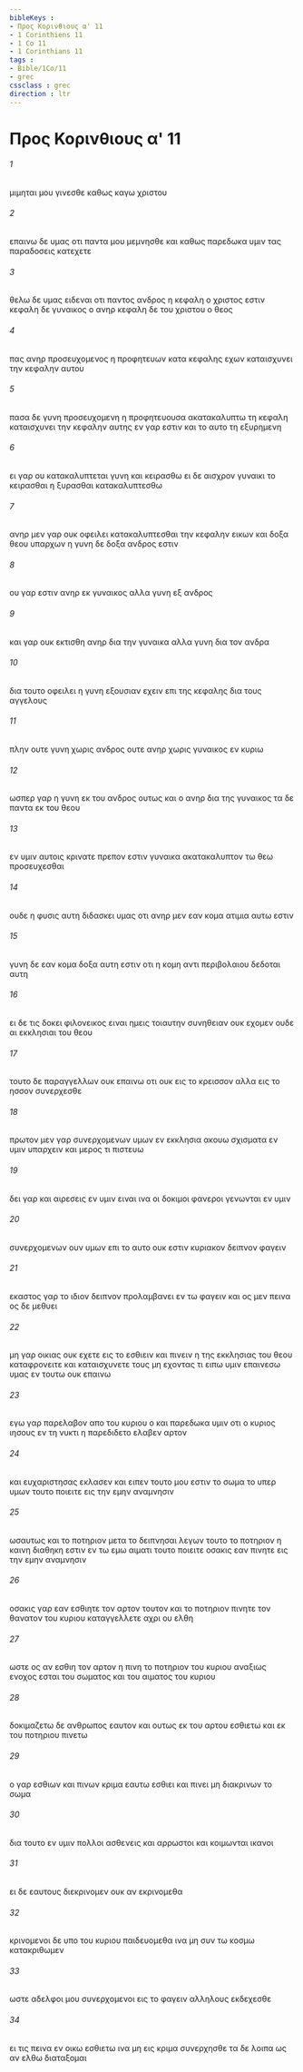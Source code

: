 ```yaml
---
bibleKeys : 
- Προς Κορινθιους α' 11
- 1 Corinthiens 11
- 1 Co 11
- 1 Corinthians 11
tags : 
- Bible/1Co/11
- grec
cssclass : grec
direction : ltr
---
```


# Προς Κορινθιους α' 11

###### 1
μιμηται μου γινεσθε καθως καγω χριστου
###### 2
επαινω δε υμας οτι παντα μου μεμνησθε και καθως παρεδωκα υμιν τας παραδοσεις κατεχετε
###### 3
θελω δε υμας ειδεναι οτι παντος ανδρος η κεφαλη ο χριστος εστιν κεφαλη δε γυναικος ο ανηρ κεφαλη δε του χριστου ο θεος
###### 4
πας ανηρ προσευχομενος η προφητευων κατα κεφαλης εχων καταισχυνει την κεφαλην αυτου
###### 5
πασα δε γυνη προσευχομενη η προφητευουσα ακατακαλυπτω τη κεφαλη καταισχυνει την κεφαλην αυτης εν γαρ εστιν και το αυτο τη εξυρημενη
###### 6
ει γαρ ου κατακαλυπτεται γυνη και κειρασθω ει δε αισχρον γυναικι το κειρασθαι η ξυρασθαι κατακαλυπτεσθω
###### 7
ανηρ μεν γαρ ουκ οφειλει κατακαλυπτεσθαι την κεφαλην εικων και δοξα θεου υπαρχων η γυνη δε δοξα ανδρος εστιν
###### 8
ου γαρ εστιν ανηρ εκ γυναικος αλλα γυνη εξ ανδρος
###### 9
και γαρ ουκ εκτισθη ανηρ δια την γυναικα αλλα γυνη δια τον ανδρα
###### 10
δια τουτο οφειλει η γυνη εξουσιαν εχειν επι της κεφαλης δια τους αγγελους
###### 11
πλην ουτε γυνη χωρις ανδρος ουτε ανηρ χωρις γυναικος εν κυριω
###### 12
ωσπερ γαρ η γυνη εκ του ανδρος ουτως και ο ανηρ δια της γυναικος τα δε παντα εκ του θεου
###### 13
εν υμιν αυτοις κρινατε πρεπον εστιν γυναικα ακατακαλυπτον τω θεω προσευχεσθαι
###### 14
ουδε η φυσις αυτη διδασκει υμας οτι ανηρ μεν εαν κομα ατιμια αυτω εστιν
###### 15
γυνη δε εαν κομα δοξα αυτη εστιν οτι η κομη αντι περιβολαιου δεδοται αυτη
###### 16
ει δε τις δοκει φιλονεικος ειναι ημεις τοιαυτην συνηθειαν ουκ εχομεν ουδε αι εκκλησιαι του θεου
###### 17
τουτο δε παραγγελλων ουκ επαινω οτι ουκ εις το κρεισσον αλλα εις το ησσον συνερχεσθε
###### 18
πρωτον μεν γαρ συνερχομενων υμων εν εκκλησια ακουω σχισματα εν υμιν υπαρχειν και μερος τι πιστευω
###### 19
δει γαρ και αιρεσεις εν υμιν ειναι ινα οι δοκιμοι φανεροι γενωνται εν υμιν
###### 20
συνερχομενων ουν υμων επι το αυτο ουκ εστιν κυριακον δειπνον φαγειν
###### 21
εκαστος γαρ το ιδιον δειπνον προλαμβανει εν τω φαγειν και ος μεν πεινα ος δε μεθυει
###### 22
μη γαρ οικιας ουκ εχετε εις το εσθιειν και πινειν η της εκκλησιας του θεου καταφρονειτε και καταισχυνετε τους μη εχοντας τι ειπω υμιν επαινεσω υμας εν τουτω ουκ επαινω
###### 23
εγω γαρ παρελαβον απο του κυριου ο και παρεδωκα υμιν οτι ο κυριος ιησους εν τη νυκτι η παρεδιδετο ελαβεν αρτον
###### 24
και ευχαριστησας εκλασεν και ειπεν τουτο μου εστιν το σωμα το υπερ υμων τουτο ποιειτε εις την εμην αναμνησιν
###### 25
ωσαυτως και το ποτηριον μετα το δειπνησαι λεγων τουτο το ποτηριον η καινη διαθηκη εστιν εν τω εμω αιματι τουτο ποιειτε οσακις εαν πινητε εις την εμην αναμνησιν
###### 26
οσακις γαρ εαν εσθιητε τον αρτον τουτον και το ποτηριον πινητε τον θανατον του κυριου καταγγελλετε αχρι ου ελθη
###### 27
ωστε ος αν εσθιη τον αρτον η πινη το ποτηριον του κυριου αναξιως ενοχος εσται του σωματος και του αιματος του κυριου
###### 28
δοκιμαζετω δε ανθρωπος εαυτον και ουτως εκ του αρτου εσθιετω και εκ του ποτηριου πινετω
###### 29
ο γαρ εσθιων και πινων κριμα εαυτω εσθιει και πινει μη διακρινων το σωμα
###### 30
δια τουτο εν υμιν πολλοι ασθενεις και αρρωστοι και κοιμωνται ικανοι
###### 31
ει δε εαυτους διεκρινομεν ουκ αν εκρινομεθα
###### 32
κρινομενοι δε υπο του κυριου παιδευομεθα ινα μη συν τω κοσμω κατακριθωμεν
###### 33
ωστε αδελφοι μου συνερχομενοι εις το φαγειν αλληλους εκδεχεσθε
###### 34
ει τις πεινα εν οικω εσθιετω ινα μη εις κριμα συνερχησθε τα δε λοιπα ως αν ελθω διαταξομαι
